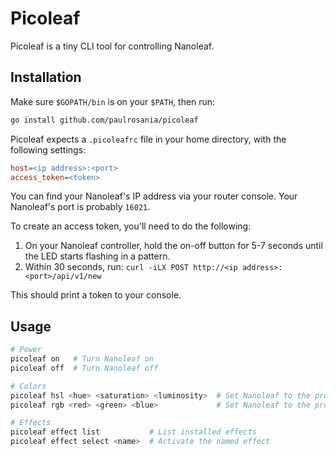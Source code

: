 # Picoleaf

Picoleaf is a tiny CLI tool for controlling Nanoleaf.

## Installation

Make sure `$GOPATH/bin` is on your `$PATH`, then run:

```bash
go install github.com/paulrosania/picoleaf
```

Picoleaf expects a `.picoleafrc` file in your home directory, with the
following settings:

```ini
host=<ip address>:<port>
access_token=<token>
```

You can find your Nanoleaf's IP address via your router console. Your Nanoleaf's
port is probably `16021`.

To create an access token, you'll need to do the following:

1. On your Nanoleaf controller, hold the on-off button for 5-7 seconds until the
   LED starts flashing in a pattern.
2. Within 30 seconds, run: `curl -iLX POST http://<ip address>:<port>/api/v1/new`

This should print a token to your console.


## Usage

```bash
# Power
picoleaf on   # Turn Nanoleaf on
picoleaf off  # Turn Nanoleaf off

# Colors
picoleaf hsl <hue> <saturation> <luminosity>  # Set Nanoleaf to the provided HSL
picoleaf rgb <red> <green> <blue>             # Set Nanoleaf to the provided RGB

# Effects
picoleaf effect list           # List installed effects
picoleaf effect select <name>  # Activate the named effect
```
